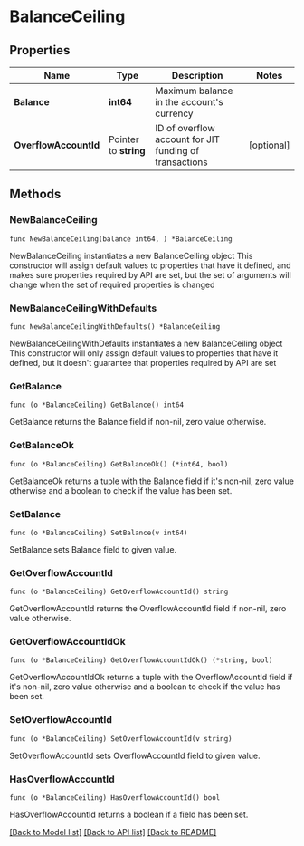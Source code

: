 # BalanceCeiling

## Properties

Name | Type | Description | Notes
------------ | ------------- | ------------- | -------------
**Balance** | **int64** | Maximum balance in the account&#39;s currency | 
**OverflowAccountId** | Pointer to **string** | ID of overflow account for JIT funding of transactions | [optional] 

## Methods

### NewBalanceCeiling

`func NewBalanceCeiling(balance int64, ) *BalanceCeiling`

NewBalanceCeiling instantiates a new BalanceCeiling object
This constructor will assign default values to properties that have it defined,
and makes sure properties required by API are set, but the set of arguments
will change when the set of required properties is changed

### NewBalanceCeilingWithDefaults

`func NewBalanceCeilingWithDefaults() *BalanceCeiling`

NewBalanceCeilingWithDefaults instantiates a new BalanceCeiling object
This constructor will only assign default values to properties that have it defined,
but it doesn't guarantee that properties required by API are set

### GetBalance

`func (o *BalanceCeiling) GetBalance() int64`

GetBalance returns the Balance field if non-nil, zero value otherwise.

### GetBalanceOk

`func (o *BalanceCeiling) GetBalanceOk() (*int64, bool)`

GetBalanceOk returns a tuple with the Balance field if it's non-nil, zero value otherwise
and a boolean to check if the value has been set.

### SetBalance

`func (o *BalanceCeiling) SetBalance(v int64)`

SetBalance sets Balance field to given value.


### GetOverflowAccountId

`func (o *BalanceCeiling) GetOverflowAccountId() string`

GetOverflowAccountId returns the OverflowAccountId field if non-nil, zero value otherwise.

### GetOverflowAccountIdOk

`func (o *BalanceCeiling) GetOverflowAccountIdOk() (*string, bool)`

GetOverflowAccountIdOk returns a tuple with the OverflowAccountId field if it's non-nil, zero value otherwise
and a boolean to check if the value has been set.

### SetOverflowAccountId

`func (o *BalanceCeiling) SetOverflowAccountId(v string)`

SetOverflowAccountId sets OverflowAccountId field to given value.

### HasOverflowAccountId

`func (o *BalanceCeiling) HasOverflowAccountId() bool`

HasOverflowAccountId returns a boolean if a field has been set.


[[Back to Model list]](../README.md#documentation-for-models) [[Back to API list]](../README.md#documentation-for-api-endpoints) [[Back to README]](../README.md)



